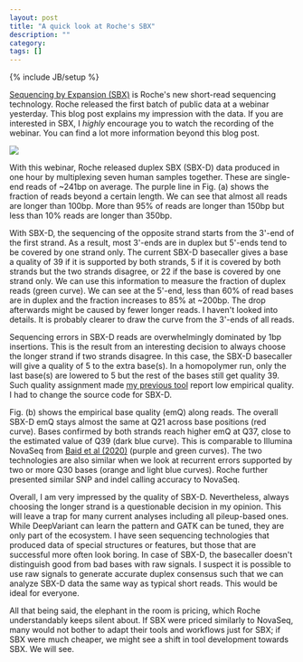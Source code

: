 ```yaml
---
layout: post
title: "A quick look at Roche's SBX"
description: ""
category: 
tags: []
---
```

{% include JB/setup %}

[Sequencing by Expansion (SBX)][sbx] is Roche's new short-read sequencing technology.
Roche released the first batch of public data at a webinar yesterday.
This blog post explains my impression with the data.
If you are interested in SBX, I *highly* encourage you to watch the recording of the webinar.
You can find a lot more information beyond this blog post.

![][fig]

With this webinar, Roche released duplex SBX (SBX-D) data produced in one hour by multiplexing seven human samples together.
These are single-end reads of ~241bp on average.
The purple line in Fig. (a) shows the fraction of reads beyond a certain length.
We can see that almost all reads are longer than 100bp.
More than 95% of reads are longer than 150bp but less than 10% reads are longer than 350bp.

With SBX-D, the sequencing of the opposite strand starts from the 3'-end of the first strand.
As a result, most 3'-ends are in duplex but 5'-ends tend to be covered by one strand only.
The current SBX-D basecaller gives a base a quality of 39 if it is supported by both strands,
5 if it is covered by both strands but the two strands disagree,
or 22 if the base is covered by one strand only.
We can use this information to measure the fraction of duplex reads (green curve).
We can see at the 5'-end, less than 60% of read bases are in duplex
and the fraction increases to 85% at ~200bp.
The drop afterwards might be caused by fewer longer reads.
I haven't looked into details.
It is probably clearer to draw the curve from the 3'-ends of all reads.

Sequencing errors in SBX-D reads are overwhelmingly dominated by 1bp insertions.
This is the result from an interesting decision to always choose the longer strand if two strands disagree.
In this case, the SBX-D basecaller will give a quality of 5 to the extra base(s).
In a homopolymer run, only the last base(s) are lowered to 5 but the rest of the bases still get quality 39.
Such quality assignment made [my previous tool][mapchk] report low empirical quality.
I had to change the source code for SBX-D.

Fig. (b) shows the empirical base quality (emQ) along reads.
The overall SBX-D emQ stays almost the same at Q21 across base positions (red curve).
Bases confirmed by both strands reach higher emQ at Q37, close to the estimated value of Q39 (dark blue curve).
This is comparable to Illumina NovaSeq from [Baid et al (2020)][ns-data] (purple and green curves).
The two technologies are also similar when we look at recurrent errors supported by two or more Q30 bases (orange and light blue curves).
Roche further presented similar SNP and indel calling accuracy to NovaSeq.

Overall, I am very impressed by the quality of SBX-D.
Nevertheless, always choosing the longer strand is a questionable decision in my opinion.
This will leave a trap for many current analyses including all pileup-based ones.
While DeepVariant can learn the pattern and GATK can be tuned, they are only part of the ecosystem.
I have seen sequencing technologies that produced data of special structures or features,
but those that are successful more often look boring.
In case of SBX-D, the basecaller doesn't distinguish good from bad bases with raw signals.
I suspect it is possible to use raw signals to generate accurate duplex consensus
such that we can analyze SBX-D data the same way as typical short reads.
This would be ideal for everyone.

All that being said, the elephant in the room is pricing, which Roche understandably keeps silent about.
If SBX were priced similarly to NovaSeq, many would not bother to adapt their tools and workflows just for SBX;
if SBX were much cheaper, we might see a shift in tool development towards SBX.
We will see.

[sbx]: https://sequencing.roche.com/us/en/article-listing/sequencing-platform-technologies.html
[mapchk]: https://github.com/lh3/htsbox/blob/lite/mapchk.c
[ns-data]: https://www.biorxiv.org/content/10.1101/2020.12.11.422022v1
[fig]: https://i.ibb.co/1f50pSyF/Screenshot-2025-09-11-at-20-25-15.png
